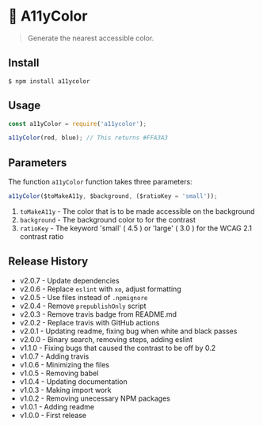 # 🌈 A11yColor

> Generate the nearest accessible color.

## Install

```console
$ npm install a11ycolor
```

## Usage

```js
const a11yColor = require('a11ycolor');

a11yColor(red, blue); // This returns #FFA3A3
```

## Parameters

The function `a11yColor` function takes three parameters:

```js
a11yColor($toMakeA11y, $background, ($ratioKey = 'small'));
```

1. `toMakeA11y` - The color that is to be made accessible on the background
1. `background` - The background color to for the contrast
1. `ratioKey` - The keyword 'small' ( 4.5 ) or 'large' ( 3.0 ) for the WCAG 2.1 contrast ratio

## Release History

- v2.0.7 - Update dependencies
- v2.0.6 - Replace `eslint` with `xo`, adjust formatting
- v2.0.5 - Use files instead of `.npmignore`
- v2.0.4 - Remove `prepublishOnly` script
- v2.0.3 - Remove travis badge from README.md
- v2.0.2 - Replace travis with GitHub actions
- v2.0.1 - Updating readme, fixing bug when white and black passes
- v2.0.0 - Binary search, removing steps, adding eslint
- v1.1.0 - Fixing bugs that caused the contrast to be off by 0.2
- v1.0.7 - Adding travis
- v1.0.6 - Minimizing the files
- v1.0.5 - Removing babel
- v1.0.4 - Updating documentation
- v1.0.3 - Making import work
- v1.0.2 - Removing unecessary NPM packages
- v1.0.1 - Adding readme
- v1.0.0 - First release
